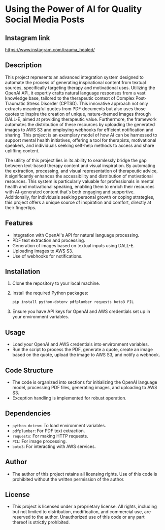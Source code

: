 # Using the Power of AI for Quality Social Media Posts 

## Instagram link

https://www.instagram.com/trauma_healed/

## Description

This project represents an advanced integration system designed to automate the process of generating inspirational content from textual sources, specifically targeting therapy and motivational uses. Utilizing the OpenAI API, it expertly crafts natural language responses from a vast knowledge base, tailored to the therapeutic context of Complex Post-Traumatic Stress Disorder (CPTSD). This innovative approach not only extracts meaningful quotes from PDF documents but also uses those quotes to inspire the creation of unique, nature-themed images through DALL-E, aimed at providing therapeutic value. Furthermore, the framework automates the distribution of these resources by uploading the generated images to AWS S3 and employing webhooks for efficient notification and sharing. This project is an exemplary model of how AI can be harnessed to support mental health initiatives, offering a tool for therapists, motivational speakers, and individuals seeking self-help methods to access and share uplifting content.

The utility of this project lies in its ability to seamlessly bridge the gap between text-based therapy content and visual inspiration. By automating the extraction, processing, and visual representation of therapeutic advice, it significantly enhances the accessibility and distribution of motivational resources. This system is particularly valuable for professionals in mental health and motivational speaking, enabling them to enrich their resources with AI-generated content that's both engaging and supportive. Additionally, for individuals seeking personal growth or coping strategies, this project offers a unique source of inspiration and comfort, directly at their fingertips.

## Features

- Integration with OpenAI's API for natural language processing.
- PDF text extraction and processing.
- Generation of images based on textual inputs using DALL-E.
- Uploading images to AWS S3.
- Use of webhooks for notifications.

## Installation

1. Clone the repository to your local machine.
2. Install the required Python packages:

    ```bash
    pip install python-dotenv pdfplumber requests boto3 PIL
    ```

3. Ensure you have API keys for OpenAI and AWS credentials set up in your environment variables.

## Usage

- Load your OpenAI and AWS credentials into environment variables.
- Run the script to process the PDF, generate a quote, create an image based on the quote, upload the image to AWS S3, and notify a webhook.

## Code Structure

- The code is organized into sections for initializing the OpenAI language model, processing PDF files, generating images, and uploading to AWS S3.
- Exception handling is implemented for robust operation.

## Dependencies

- `python-dotenv`: To load environment variables.
- `pdfplumber`: For PDF text extraction.
- `requests`: For making HTTP requests.
- `PIL`: For image processing.
- `boto3`: For interacting with AWS services.

## Author

- The author of this project retains all licensing rights. Use of this code is prohibited without the written permission of the author.

## License

- This project is licensed under a proprietary license. All rights, including but not limited to distribution, modification, and commercial use, are reserved to the author. Unauthorized use of this code or any part thereof is strictly prohibited.
